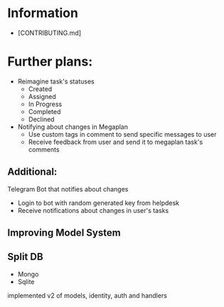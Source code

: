# Information

- [CONTRIBUTING.md]

# Further plans:

- Reimagine task's statuses
  - Created
  - Assigned
  - In Progress
  - Completed
  - Declined
- Notifying about changes in Megaplan
  - Use custom tags in comment to send specific messages to user
  - Receive feedback from user and send it to megaplan task's comments

## Additional:

Telegram Bot that notifies about changes

- Login to bot with random generated key from helpdesk
- Receive notifications about changes in user's tasks

## Improving Model System

## Split DB
- Mongo
- Sqlite

implemented v2 of models, identity, auth and handlers

